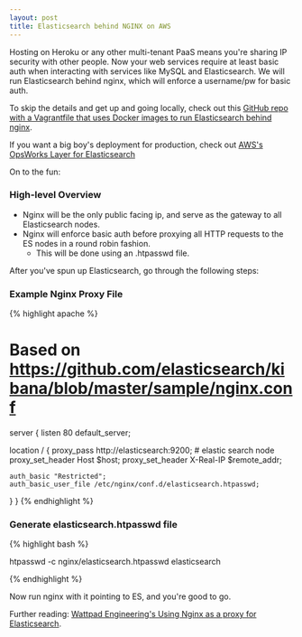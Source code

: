 ```yaml
---
layout: post
title: Elasticsearch behind NGINX on AWS
---
```


Hosting on Heroku or any other multi-tenant PaaS means you're sharing IP security with other people. Now your web services require at least basic auth
when interacting with services like MySQL and Elasticsearch. We will run Elasticsearch behind nginx, which will enforce a username/pw for basic auth.

<!--more-->

To skip the details and get up and going locally, check out this [GitHub repo with a Vagrantfile that uses Docker images to run Elasticsearch behind nginx](https://github.com/dimroc/secure-elasticsearch-vagrant).

If you want a big boy's deployment for production, check out [AWS's OpsWorks Layer for Elasticsearch](http://blogs.aws.amazon.com/application-management/post/Tx3MEVKS0A4G7R5/Deploying-Elasticsearch-with-OpsWorks) 

On to the fun:

### High-level Overview

* Nginx will be the only public facing ip, and serve as the gateway to all Elasticsearch nodes.
* Nginx will enforce basic auth before proxying all HTTP requests to the ES nodes in a round robin fashion.
  * This will be done using an .htpasswd file.

After you've spun up Elasticsearch, go through the following steps:

### Example Nginx Proxy File

{% highlight apache %}

# Based on https://github.com/elasticsearch/kibana/blob/master/sample/nginx.conf

server {
  listen                80 default_server;

  location / {
    proxy_pass http://elasticsearch:9200; # elastic search node
    proxy_set_header Host      $host;
    proxy_set_header X-Real-IP $remote_addr;

    auth_basic "Restricted";
    auth_basic_user_file /etc/nginx/conf.d/elasticsearch.htpasswd;
  }
}
{% endhighlight %}

### Generate elasticsearch.htpasswd file

{% highlight bash %}

htpasswd -c nginx/elasticsearch.htpasswd elasticsearch

{% endhighlight %}

Now run nginx with it pointing to ES, and you're good to go.

Further reading: [Wattpad Engineering's Using Nginx as a proxy for Elasticsearch](http://engineering.wattpad.com/post/78037079531/using-nginx-as-a-proxy-for-elasticsearch-and-how-to).
